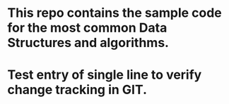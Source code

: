 # This repo contains the sample code for the most common Data Structures and algorithms.

# Test entry of single line to verify change tracking in GIT.